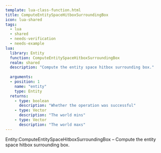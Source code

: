 ```yaml
---
template: lua-class-function.html
title: ComputeEntitySpaceHitboxSurroundingBox
icon: lua-shared
tags:
  - lua
  - shared
  - needs-verification
  - needs-example
lua:
  library: Entity
  function: ComputeEntitySpaceHitboxSurroundingBox
  realm: shared
  description: "Compute the entity space hitbox surrounding box."
  
  arguments:
  - position: 1
    name: "entity"
    type: Entity
  returns:
    - type: boolean
      description: "Whether the operation was successful"
    - type: Vector
      description: "The world mins"
    - type: Vector
      description: "The world maxs"
---
```


<div class="lua__search__keywords">
Entity:ComputeEntitySpaceHitboxSurroundingBox &#x2013; Compute the entity space hitbox surrounding box.
</div>

